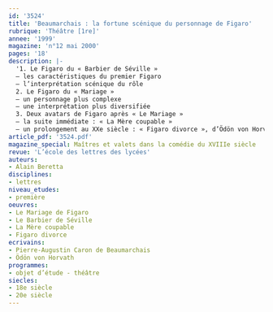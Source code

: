 ```yaml
---
id: '3524'
title: 'Beaumarchais : la fortune scénique du personnage de Figaro'
rubrique: 'Théâtre [1re]'
annee: '1999'
magazine: 'n°12 mai 2000'
pages: '18'
description: |-
  '1. Le Figaro du « Barbier de Séville »
  – les caractéristiques du premier Figaro
  – l’interprétation scénique du rôle
  2. Le Figaro du « Mariage »
  – un personnage plus complexe
  – une interprétation plus diversifiée
  3. Deux avatars de Figaro après « Le Mariage »
  – la suite immédiate : « La Mère coupable »
  – un prolongement au XXe siècle : « Figaro divorce », d’Ödön von Horvath'
article_pdf: '3524.pdf'
magazine_special: Maîtres et valets dans la comédie du XVIIIe siècle
revue: 'L’école des lettres des lycées'
auteurs:
- Alain Beretta
disciplines:
- lettres
niveau_etudes:
- première
oeuvres:
- Le Mariage de Figaro
- Le Barbier de Séville
- La Mère coupable
- Figaro divorce
ecrivains:
- Pierre-Augustin Caron de Beaumarchais
- Ödön von Horvath
programmes:
- objet d’étude - théâtre
siecles:
- 18e siècle
- 20e siècle
---
```

